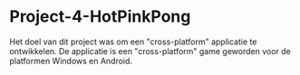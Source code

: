 # Project-4-HotPinkPong

Het doel van dit project was om een "cross-platform" applicatie te ontwikkelen. 
De applicatie is een "cross-platform" game geworden voor de platformen Windows en Android.

